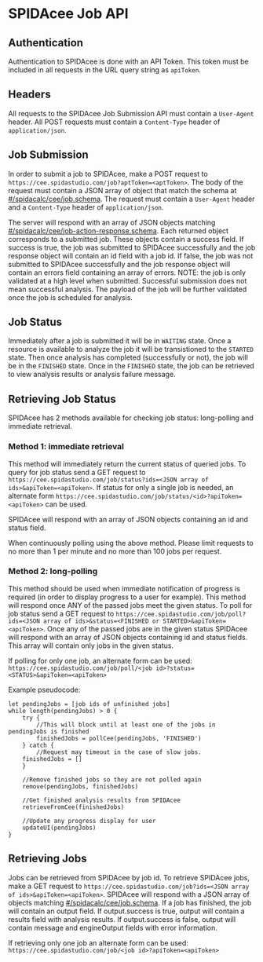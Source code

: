 # SPIDAcee Job API

## Authentication

Authentication to SPIDAcee is done with an API Token.  This token must be included in all requests in the URL query string as `apiToken`.

## Headers

All requests to the SPIDAcee Job Submission API must contain a `User-Agent` header.  All POST requests must contain a `Content-Type` header of `application/json`.

## Job Submission

In order to submit a job to SPIDAcee, make a POST request to `https://cee.spidastudio.com/job?aptToken=<aptToken>`.  The body of the request must contain a JSON array of object that match the schema at [#/spidacalc/cee/job.schema](https://github.com/spidasoftware/schema/blob/master/resources/schema/spidacalc/cee/job.schema).  The request must contain a `User-Agent` header and a `Content-Type` header of `application/json`.

The server will respond with an array of JSON objects matching [#/spidacalc/cee/job-action-response.schema](https://github.com/spidasoftware/schema/blob/master/resources/schema/spidacalc/cee/job-action-response.schema).  Each returned object corresponds to a submitted job.  These objects contain a success field.  If success is true, the job was submitted to SPIDAcee successfully and the job response object will contain an id field with a job id.  If false, the job was not submitted to SPIDAcee successfully and the job response object will contain an errors field containing an array of errors.  NOTE: the job is only validated at a high level when submitted.  Successful submission does not mean successful analysis.  The payload of the job will be further validated once the job is scheduled for analysis.

## Job Status

Immediately after a job is submitted it will be in `WAITING` state.  Once a resource is available to analyze the job it will be transistioned to the `STARTED` state.  Then once analysis has completed (successfully or not), the job will be in the `FINISHED` state.  Once in the `FINISHED` state, the job can be retrieved to view analysis results or analysis failure message.

## Retrieving Job Status

SPIDAcee has 2 methods available for checking job status: long-polling and immediate retrieval.  

### Method 1: immediate retrieval

This method will immediately return the current status of queried jobs.  To query for job status send a GET request to `https://cee.spidastudio.com/job/status?ids=<JSON array of ids>&apiToken=<apiToken>`.  If status for only a single job is needed, an alternate form `https://cee.spidastudio.com/job/status/<id>?apiToken=<apiToken>` can be used.

SPIDAcee will respond with an array of JSON objects containing an id and status field.

When continuously polling using the above method.  Please limit requests to no more than 1 per minute and no more than 100 jobs per request.

### Method 2: long-polling

This method should be used when immediate notification of progress is required (in order to display progress to a user for example).  This method will respond once ANY of the passed jobs meet the given status.  To poll for job status send a GET request to `https://cee.spidastudio.com/job/poll?ids=<JSON array of ids>&status=<FINISHED or STARTED>&apiToken=<apiToken>`.  Once any of the passed jobs are in the given status SPIDAcee will respond with an array of JSON objects containing id and status fields.  This array will contain only jobs in the given status.

If polling for only one job, an alternate form can be used: `https://cee.spidastudio.com/job/poll/<job id>?status=<STATUS>&apiToken=<apiToken>`

Example pseudocode:

```
let pendingJobs = [job ids of unfinished jobs]
while length(pendingJobs) > 0 {
	try {
		//This will block until at least one of the jobs in pendingJobs is finished
		finishedJobs = pollCee(pendingJobs, 'FINISHED')
	} catch {
		//Request may timeout in the case of slow jobs.
    finishedJobs = []
	}

	//Remove finished jobs so they are not polled again
	remove(pendingJobs, finishedJobs)

	//Get finished analysis results from SPIDAcee
	retrieveFromCee(finishedJobs)

	//Update any progress display for user
	updateUI(pendingJobs)
}
```

## Retrieving Jobs

Jobs can be retrieved from SPIDAcee by job id.  To retrieve SPIDAcee jobs, make a GET request to `https://cee.spidastudio.com/job?ids=<JSON array of ids>&apiToken=<apiToken>`.  SPIDAcee will respond with a JSON array of objects matching [#/spidacalc/cee/job.schema](https://github.com/spidasoftware/schema/blob/master/resources/schema/spidacalc/cee/job.schema).  If a job has finished, the job will contain an output field.  If output.success is true, output will contain a results field with analysis results.  If output.success is false, output will contain message and engineOutput fields with error information.

If retrieving only one job an alternate form can be used: `https://cee.spidastudio.com/job/<job id>?apiToken=<apiToken>`
 

